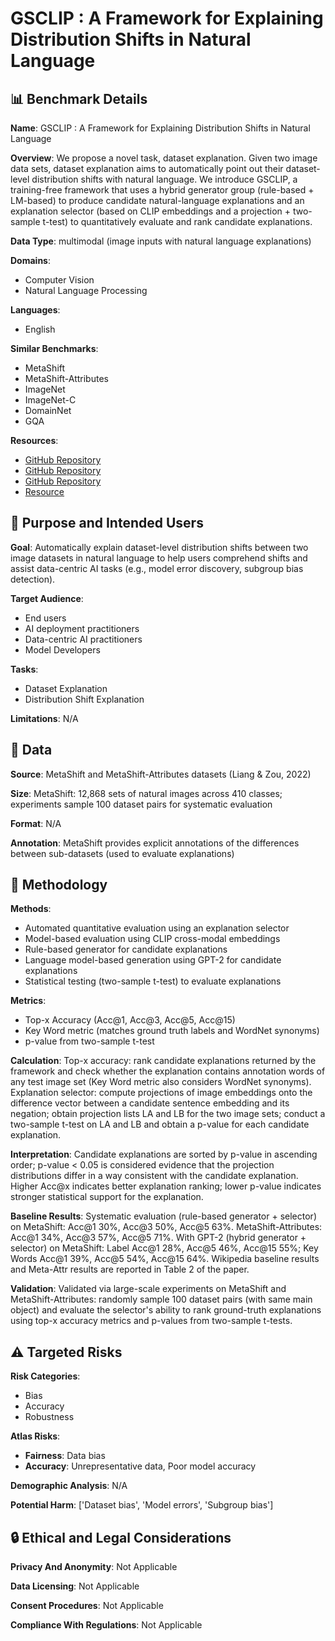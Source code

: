 # GSCLIP : A Framework for Explaining Distribution Shifts in Natural Language

## 📊 Benchmark Details

**Name**: GSCLIP : A Framework for Explaining Distribution Shifts in Natural Language

**Overview**: We propose a novel task, dataset explanation. Given two image data sets, dataset explanation aims to automatically point out their dataset-level distribution shifts with natural language. We introduce GSCLIP, a training-free framework that uses a hybrid generator group (rule-based + LM-based) to produce candidate natural-language explanations and an explanation selector (based on CLIP embeddings and a projection + two-sample t-test) to quantitatively evaluate and rank candidate explanations.

**Data Type**: multimodal (image inputs with natural language explanations)

**Domains**:
- Computer Vision
- Natural Language Processing

**Languages**:
- English

**Similar Benchmarks**:
- MetaShift
- MetaShift-Attributes
- ImageNet
- ImageNet-C
- DomainNet
- GQA

**Resources**:
- [GitHub Repository](https://github.com/Weixin-Liang/MetaShift)
- [GitHub Repository](https://github.com/moein-shariatnia/OpenAI-CLIP)
- [GitHub Repository](https://github.com/IlyaSemenov/wikipedia-word-frequency)
- [Resource](https://arxiv.org/abs/2206.15007)

## 🎯 Purpose and Intended Users

**Goal**: Automatically explain dataset-level distribution shifts between two image datasets in natural language to help users comprehend shifts and assist data-centric AI tasks (e.g., model error discovery, subgroup bias detection).

**Target Audience**:
- End users
- AI deployment practitioners
- Data-centric AI practitioners
- Model Developers

**Tasks**:
- Dataset Explanation
- Distribution Shift Explanation

**Limitations**: N/A

## 💾 Data

**Source**: MetaShift and MetaShift-Attributes datasets (Liang & Zou, 2022)

**Size**: MetaShift: 12,868 sets of natural images across 410 classes; experiments sample 100 dataset pairs for systematic evaluation

**Format**: N/A

**Annotation**: MetaShift provides explicit annotations of the differences between sub-datasets (used to evaluate explanations)

## 🔬 Methodology

**Methods**:
- Automated quantitative evaluation using an explanation selector
- Model-based evaluation using CLIP cross-modal embeddings
- Rule-based generator for candidate explanations
- Language model-based generation using GPT-2 for candidate explanations
- Statistical testing (two-sample t-test) to evaluate explanations

**Metrics**:
- Top-x Accuracy (Acc@1, Acc@3, Acc@5, Acc@15)
- Key Word metric (matches ground truth labels and WordNet synonyms)
- p-value from two-sample t-test

**Calculation**: Top-x accuracy: rank candidate explanations returned by the framework and check whether the explanation contains annotation words of any test image set (Key Word metric also considers WordNet synonyms). Explanation selector: compute projections of image embeddings onto the difference vector between a candidate sentence embedding and its negation; obtain projection lists LA and LB for the two image sets; conduct a two-sample t-test on LA and LB and obtain a p-value for each candidate explanation.

**Interpretation**: Candidate explanations are sorted by p-value in ascending order; p-value < 0.05 is considered evidence that the projection distributions differ in a way consistent with the candidate explanation. Higher Acc@x indicates better explanation ranking; lower p-value indicates stronger statistical support for the explanation.

**Baseline Results**: Systematic evaluation (rule-based generator + selector) on MetaShift: Acc@1 30%, Acc@3 50%, Acc@5 63%. MetaShift-Attributes: Acc@1 34%, Acc@3 57%, Acc@5 71%. With GPT-2 (hybrid generator + selector) on MetaShift: Label Acc@1 28%, Acc@5 46%, Acc@15 55%; Key Words Acc@1 39%, Acc@5 54%, Acc@15 64%. Wikipedia baseline results and Meta-Attr results are reported in Table 2 of the paper.

**Validation**: Validated via large-scale experiments on MetaShift and MetaShift-Attributes: randomly sample 100 dataset pairs (with same main object) and evaluate the selector's ability to rank ground-truth explanations using top-x accuracy metrics and p-values from two-sample t-tests.

## ⚠️ Targeted Risks

**Risk Categories**:
- Bias
- Accuracy
- Robustness

**Atlas Risks**:
- **Fairness**: Data bias
- **Accuracy**: Unrepresentative data, Poor model accuracy

**Demographic Analysis**: N/A

**Potential Harm**: ['Dataset bias', 'Model errors', 'Subgroup bias']

## 🔒 Ethical and Legal Considerations

**Privacy And Anonymity**: Not Applicable

**Data Licensing**: Not Applicable

**Consent Procedures**: Not Applicable

**Compliance With Regulations**: Not Applicable

